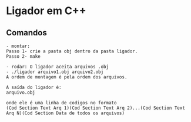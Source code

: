 # Ligador em C++

## Comandos

    - montar:
    Passo 1- crie a pasta obj dentro da pasta ligador.
    Passo 2- make

    - rodar: O ligador aceita arquivos .obj
    - ./ligador arquivo1.obj arquivo2.obj
    A ordem de montagem é pela ordem dos arquivos. 

    A saída do ligador é:
    arquivo.obj

    onde ele é uma linha de codigos no formato
    (Cod Section Text Arq 1)(Cod Section Text Arq 2)...(Cod Section Text Arq N)(Cod Section Data de todos os arquivos)